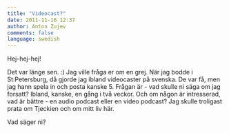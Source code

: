 ```yaml
---
title: "Videocast?"
date: 2011-11-16 12:37
author: Anton Zujev
comments: false
language: swedish
---
```


Hej-hej-hej!

Det var länge sen. :) Jag ville fråga er om en grej. När jag bodde i St:Petersburg, då gjorde jag ibland videocaster på svenska. De var få, men jag hann spela in och posta kanske 5. Frågan är - vad skulle ni säga om jag forsatt? Ibland, kanske, en gång i två veckor. Och om någon är intresserad, vad är bättre - en audio podcast eller en video podcast? Jag skulle troligast prata om Tjeckien och om mitt liv här.

Vad säger ni?
